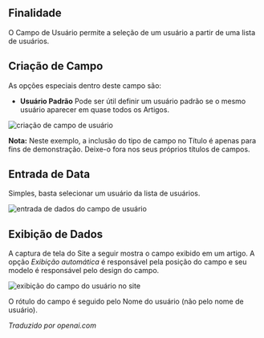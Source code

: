 <!-- Filename: J3.x:Adding_custom_fields/User_Field / Display title: Campo do Usuário -->

## Finalidade

O Campo de Usuário permite a seleção de um usuário a partir de uma lista de usuários.

## Criação de Campo

As opções especiais dentro deste campo são:

- **Usuário Padrão** Pode ser útil definir um usuário padrão se o mesmo usuário
aparecer em quase todos os Artigos.

![criação de campo de usuário](../../../en/images/fields/fields-user-edit.png)

**Nota:** Neste exemplo, a inclusão do tipo de campo no Título é apenas para
fins de demonstração. Deixe-o fora nos seus próprios títulos de campos.

## Entrada de Data

Simples, basta selecionar um usuário da lista de usuários.

![entrada de dados do campo de usuário](../../../en/images/fields/fields-user-data-entry.png)

## Exibição de Dados

A captura de tela do Site a seguir mostra o campo exibido em um artigo. A opção *Exibição automática* é responsável pela posição do campo e seu modelo é responsável pelo design do campo.

![exibição do campo do usuário no site](../../../en/images/fields/fields-user-site.png)

O rótulo do campo é seguido pelo Nome do usuário (não pelo nome de usuário).

*Traduzido por openai.com*

